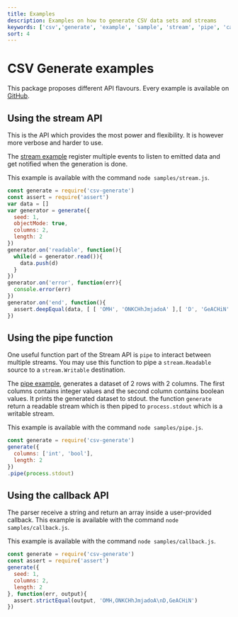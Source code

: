 ```yaml
---
title: Examples
description: Examples on how to generate CSV data sets and streams
keywords: ['csv','generate', 'example', 'sample', 'stream', 'pipe', 'callback', 'sync', 'async']
sort: 4
---
```


# CSV Generate examples

This package proposes different API flavours. Every example is available on [GitHub](https://github.com/adaltas/node-csv-generate/tree/master/samples).

## Using the stream API

This is the API which provides the most power and flexibility. It is however more verbose and harder to use.

The [stream example](https://github.com/adaltas/node-csv-generate/blob/master/samples/stream.js) register multiple events to listen to emitted data and get notified when the generation is done.

This example is available with the command `node samples/stream.js`.

```javascript
const generate = require('csv-generate')
const assert = require('assert')
var data = []
var generator = generate({
  seed: 1,
  objectMode: true,
  columns: 2,
  length: 2
})
generator.on('readable', function(){
  while(d = generator.read()){
    data.push(d)
  }
})
generator.on('error', function(err){
  console.error(err)
})
generator.on('end', function(){
  assert.deepEqual(data, [ [ 'OMH', 'ONKCHhJmjadoA' ],[ 'D', 'GeACHiN' ] ])
})
```

## Using the pipe function

One useful function part of the Stream API is `pipe` to interact between
multiple streams. You may use this function to pipe a `stream.Readable`
source to a `stream.Writable` destination.

The [pipe example](https://github.com/adaltas/node-csv-generate/blob/master/samples/pipe.js), generates a dataset of 2 rows with 2 columns. The first columns contains integer values and the second column contains boolean values. It prints the generated dataset to stdout. the function `generate` return a readable stream which is then piped to `process.stdout` which is a writable stream.

This example is available with the command `node samples/pipe.js`.

```javascript
const generate = require('csv-generate')
generate({
  columns: ['int', 'bool'],
  length: 2
})
.pipe(process.stdout)
```

## Using the callback API

The parser receive a string and return an array inside a user-provided
callback. This example is available with the command `node samples/callback.js`.

This example is available with the command `node samples/callback.js`.

```javascript
const generate = require('csv-generate')
const assert = require('assert')
generate({
  seed: 1,
  columns: 2,
  length: 2
}, function(err, output){
  assert.strictEqual(output, 'OMH,ONKCHhJmjadoA\nD,GeACHiN')
})
```
